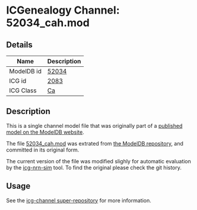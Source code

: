 # ICGenealogy Channel: 52034\_cah.mod

## Details

Name | Description
---- | -----------
ModelDB id | [52034](http://senselab.med.yale.edu/ModelDB/ShowModel.cshtml?model=52034)
ICG id | [2083](http://icg.neurotheory.ox.ac.uk/channels/3/2083)
ICG Class | [Ca](http://icg.neurotheory.ox.ac.uk/channels/3)

## Description

This is a single channel model file that was originally part of a [published model on the ModelDB website](http://senselab.med.yale.edu/mModelDB/ShowModel.cshtml?model=52034).


The file [52034\_cah.mod](52034_cah.mod) was extrated from [the ModelDB repository](http://senselab.med.yale.edu/ModelDB/ShowModel.cshtml?model=52034), and committed in its original form.

The current version of the file was modified slighly for automatic evaluation by the [icg-nrn-sim](https://github.com/icgenealogy/icg-nrn-sim) tool. To find the original please check the git history.


## Usage

See the [icg-channel super-repository](https://github.com/icgenealogy/icg-channels) for more information.